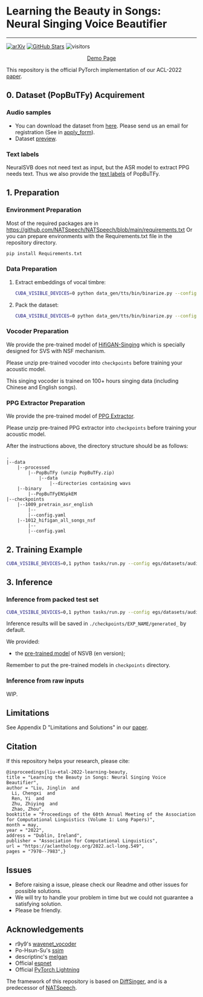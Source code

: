 # Learning the Beauty in Songs: Neural Singing Voice Beautifier
---
[![arXiv](https://img.shields.io/badge/arXiv-Paper-<COLOR>.svg)](https://arxiv.org/abs/2202.13277)
[![GitHub Stars](https://img.shields.io/github/stars/MoonInTheRiver/NeuralSVB)](https://github.com/MoonInTheRiver/NeuralSVB)
![visitors](https://visitor-badge.glitch.me/badge?page_id=moonintheriver/NeuralSVB)

<div align="center">
    <a href="https://neuralsvb.github.io" target="_blank">Demo&nbsp;Page</a>
</div>


This repository is the official PyTorch implementation of our ACL-2022 [paper](https://arxiv.org/abs/2202.13277). 


## 0. Dataset (PopBuTFy) Acquirement
### Audio samples
- You can download the dataset from [here](https://drive.google.com/file/d/1IKFp7y1WeYGrwXgJ0HC3rdPj54WoqIsU/view?usp=sharing). Please send us an email for registration (See in [apply_form](resources/apply_form.md)).
- Dataset [preview](https://github.com/MoonInTheRiver/NeuralSVB/releases/download/pre-release/PopBuTFy-preview.zip).

### Text labels
NeuralSVB does not need text as input, but the ASR model to extract PPG needs text. Thus we also provide the [text labels](https://github.com/MoonInTheRiver/NeuralSVB/releases/download/pre-release/text_labels.zip) of PopBuTFy. 
<!-- We recommend mixing [LibriTTS](https://www.openslr.org/60/) with PopBuTFy to train the ASR model. -->

## 1. Preparation

### Environment Preparation
Most of the required packages are in https://github.com/NATSpeech/NATSpeech/blob/main/requirements.txt
Or you can prepare environments with the Requirements.txt file in the repository directory.
```sh
pip install Requirements.txt
```
### Data Preparation


1. Extract embeddings of vocal timbre:
    ```sh 
    CUDA_VISIBLE_DEVICES=0 python data_gen/tts/bin/binarize.py --config egs/datasets/audio/PopBuTFy/save_emb.yaml
    ```
2. Pack the dataset:
    ```sh 
    CUDA_VISIBLE_DEVICES=0 python data_gen/tts/bin/binarize.py --config egs/datasets/audio/PopBuTFy/para_bin.yaml
    ```


### Vocoder Preparation
We provide the pre-trained model of [HifiGAN-Singing](https://github.com/MoonInTheRiver/NeuralSVB/releases/download/pre-release/1012_hifigan_all_songs_nsf.zip) which is specially designed for SVS with NSF mechanism.

Please unzip pre-trained vocoder into `checkpoints` before training your acoustic model.

This singing vocoder is trained on 100+ hours singing data (including Chinese and English songs). 

### PPG Extractor Preparation
We provide the pre-trained model of [PPG Extractor](https://github.com/MoonInTheRiver/NeuralSVB/releases/download/pre-release/1009_pretrain_asr_english.zip).

Please unzip pre-trained PPG extractor into `checkpoints` before training your acoustic model.


After the instructions above, the directory structure should be as follows:

```
.
|--data
    |--processed
        |--PopBuTFy (unzip PopBuTFy.zip)
            |--data
                |--directories containing wavs
    |--binary
        |--PopBuTFyENSpkEM
|--checkpoints
    |--1009_pretrain_asr_english
        |--
        |--config.yaml
    |--1012_hifigan_all_songs_nsf
        |--
        |--config.yaml
```


## 2. Training Example

```sh
CUDA_VISIBLE_DEVICES=0,1 python tasks/run.py --config egs/datasets/audio/PopBuTFy/vae_global_mle_eng.yaml --exp_name exp_name --reset
```

## 3. Inference
### Inference from packed test set

```sh
CUDA_VISIBLE_DEVICES=0,1 python tasks/run.py --config egs/datasets/audio/PopBuTFy/vae_global_mle_eng.yaml --exp_name exp_name --reset --infer
```
Inference results will be saved in `./checkpoints/EXP_NAME/generated_` by default.

We provided:
 - the [pre-trained model](https://github.com/MoonInTheRiver/NeuralSVB/releases/download/pre-release/1030_vae_mle.zip) of NSVB (en version);

Remember to put the pre-trained models in `checkpoints` directory.

### Inference from raw inputs
WIP.

## Limitations
See Appendix D "Limitations and Solutions" in our [paper](https://aclanthology.org/2022.acl-long.549.pdf).

## Citation
If this repository helps your research, please cite:

    @inproceedings{liu-etal-2022-learning-beauty,
    title = "Learning the Beauty in Songs: Neural Singing Voice Beautifier",
    author = "Liu, Jinglin  and
      Li, Chengxi  and
      Ren, Yi  and
      Zhu, Zhiying  and
      Zhao, Zhou",
    booktitle = "Proceedings of the 60th Annual Meeting of the Association for Computational Linguistics (Volume 1: Long Papers)",
    month = may,
    year = "2022",
    address = "Dublin, Ireland",
    publisher = "Association for Computational Linguistics",
    url = "https://aclanthology.org/2022.acl-long.549",
    pages = "7970--7983",}


## Issues
 - Before raising a issue, please check our Readme and other issues for possible solutions.
 - We will try to handle your problem in time but we could not guarantee a satisfying solution.
 - Please be friendly.

## Acknowledgements
* r9y9's [wavenet_vocoder](https://github.com/r9y9/wavenet_vocoder)
* Po-Hsun-Su's [ssim](https://github.com/Po-Hsun-Su/pytorch-ssim)
* descriptinc's [melgan](https://github.com/descriptinc/melgan-neurips)
* Official [espnet](https://github.com/espnet/espnet)
* Official [PyTorch Lightning](https://github.com/PyTorchLightning/pytorch-lightning)

The framework of this repository is based on [DiffSinger](https://github.com/MoonInTheRiver/DiffSinger), 
and is a predecessor of [NATSpeech](https://github.com/NATSpeech/NATSpeech/). 
